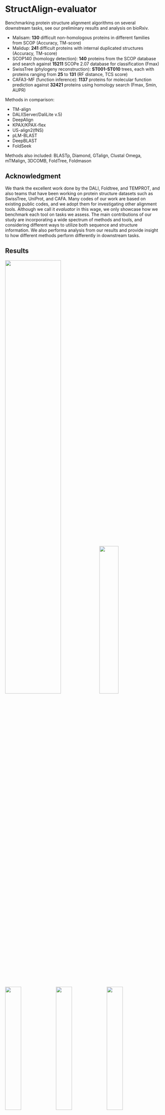 # StructAlign-evaluator
Benchmarking protein structure alignment algorithms on several downstream tasks, see our preliminary results and analysis on bioRxiv.
* Malisam: **130** difficult non-homologous proteins in different families from SCOP (Accuracy, TM-score)
* Malidup: **241** difficult proteins with internal duplicated structures (Accuracy, TM-score)
* SCOP140 (homology detection): **140** proteins from the SCOP database and search against **15211** SCOPe 2.07 database for classification (Fmax)
* SwissTree (phylogeny reconstruction): **ST001-ST010** trees, each with proteins ranging from **25** to **131** (RF distance, TCS score)
* CAFA3-MF (function inference): **1137** proteins for molecular function prediction against **32421** proteins using homology search (Fmax, Smin, AUPR)

Methods in comparison:
* TM-align
* DALI(Server/DaliLite v.5)
* DeepAlign
* KPAX/KPAX-flex
* US-align2(fNS)
* pLM-BLAST
* DeepBLAST
* FoldSeek

Methods also included:
BLASTp, Diamond, GTalign, Clustal Omega, mTMalign, 3DCOMB, FoldTree, Foldmason

## Acknowledgment
We thank the excellent work done by the DALI, Foldtree, and TEMPROT, and also teams that have been working on protein structure datasets such as SwissTree, UniProt, and CAFA. Many codes of our work are based on existing public codes, and we adopt them for investigating other alignment tools. Although we call it _evaluator_ in this wage, we only showcase how we benchmark each tool on tasks we assess. The main contributions of our study are incorporating a wide spectrum of methods and tools, and considering different ways to utilize both sequence and structure information. We also performa analysis from our results and provide insight to how different methods perform differently in downstream tasks.

## Results
<p float="left">
  <img src="img/Malisam_tm_score.png" width="60%" />
  <img src="img/Malisam_accuracy.png" width="35%" />
</p>

<p float="left">
  <img src="img/classification_facet_right.png" width="32%" />
  <img src="img/swisstree_rf.png" width="32%" />
  <img src="img/function_result_full.png" width="32%" />
</p>


![homology](img/classification_facet_right.png)

![phylogeny](img/swisstree_rf.png)

![function](img/function_result_full.png)

## Environment
Detailed information please refer to our manuscript and the online supplementary.

```
* python=3.7.16
* numpy=1.21.5
```

## Database download
Before running any codes, please download all databases for benchmarking following the instruction in the `database` folder.

## Software and tools download
Download tools or methods you need to reproduce the results in our study. More information can be found in our manuscript. If you choose one or more of BLASTp, TMalign, DeepAlign, KPAX, and USalign, make sure they are in the enviroment and can be called directly. For the three deep-learning methods, you may have to setup separated conda environment for each of them.
* [BLASTp](https://ftp.ncbi.nlm.nih.gov/blast/executables/blast+/LATEST/)
* [TMalign](https://zhanggroup.org/TM-align/TMalign.cpp)
* [DeepAlign](https://github.com/realbigws/DeepAlign/)
* [KPAX](https://kpax.loria.fr)
* [USalign](https://github.com/pylelab/USalign)
* [DeepBLAST](https://github.com/flatironinstitute/deepblast)
* [pLM-BLAST](https://github.com/labstructbioinf/pLM-BLAST)
* [Foldseek](https://github.com/steineggerlab/foldseek)

## 1. Alignment quality evaluation (accuracy, TM-score)
For each tool, find the corresponding `*_Malidup.py` or `*_Malisam.py` script to generate results. Then use `concatResult.py` to generate a final csv file for accuracy or reference-independent metrics such as TM-scores and RMSD. If you want to know how we calculate the accuracy and extract the metrics from TMalign result, see the subsession. The integrated results can be generated with the following pipeline:
```
# make sure you are in the folder that containing the Malidup or Malisam data folder
# Using DeepAlign as the example:
python script/deepalign_Malidup.py
python concatResult.py Malidup Malidup.accuracy accuracy
python concatResult.py Malidup Malidup.tmscore tmscore
```

### Accuracy evaluation
First retrieve the alignment pattern from the alignment result from any alignment tools, and then arrange it as the following:
```
ppakRPEQGLLRLRKGLD--lYANLRPAQIF--DVDILVVREltGNMFGDILSDEASQLTgs----igMLPSASLGe-----------graMYEPIHGS
-ftyEEVLAFEERLEREAeapSLYTVEHKVDfpVEHCYEKAL--GAEGVEEVYRRGLAQRhalpfeadGVVLKLDDltlwgelgytaraprFALAYKFP
```

We name the above format without sequence descriptions as **.ali** format. Then run the following code to calculate the accuracy given a ground truth alignment:
```
python accuracy.py <groundtruth.ali> <predict.ali>
```

![accuracy example](img/accuracy.png)

The outputs contain precision, recall, and accuracy score. Lowercase letters in the `<predict.ali>` file stand for unaligned or low-confident positions. Noted that letters in the `<groundtruth.ali>` file are all uppercase, and `<predict.ali>` file with only uppercase letters results in identical accuracy, recall and precision scores.

![accuracy_result](img/accuracy_database.png)

### TM-score evaluation
We provide the downloaded **TMalign** source file here and please follow the script below to compile it. Add the path where TM-align is in to the environment so that it can be called directly. Detailed intructions of TM-align are on [Zhang's lab](https://zhanggroup.org/TM-align/) website.
```
g++ -static -O3 -ffast-math -lm -o TMalign TMalign.cpp
export PATH=$PATH:$(pwd) # you can add the path directly into your .bashrc configure file
```

Before running TMalign we need to convert the provided `*.ali` file into `fasta` format which looks like the follows. The codes for conversion is included in our pipeline.
```
>aln1
ppakRPEQGLLRLRKGLD--lYANLRPAQIF--DVDILVVREltGNMFGDILSDEASQLTgs----igMLPSASLGe-----------graMYEPIHGS
>aln2
-ftyEEVLAFEERLEREAeapSLYTVEHKVDfpVEHCYEKAL--GAEGVEEVYRRGLAQRhalpfeadGVVLKLDDltlwgelgytaraprFALAYKFP
```

Use the following code to calculate the tm-score given two pdb files and an alignment file in fasta format:
```
TMalign <query.pdb> <target.pdb> -I <result.ali.fasta>
```

Our pipeline extracts the TM-score and RSMD from the TMalign result file, and calculate the Lalign using the provided `*ali` file by counting the uppercase letters instead.

![tmscore_result](img/tmscore_database.png)

## 2. Homology detection accuracy evaluation (Fmax)
We adopt the classification pipeline used in DaliLite to classify 140 proteins from SCOP against 15211 pdbs from SCOPe 2.07. This task is a binary classification for all protein pairs between query set and target set. Each pair has a label denoting whether they are in the same family, superfamily, or fold. After downloading the data from the DALI website, decompress it and rename it as `SCOP140`.

![classification_gt](img/classification_gt.png)

To perform the evaluation, first generate pairwise alignment or database search results for the tool of interest using `classification_*.py` and make sure the outfile file is in the `SCOP140/ordered_pooled`, then use `evaluate_ordered_lists.pl` in the `SCOP140/bin` folder as described in the `README.benchmark` file.

```
cp script/classification_kpax.py script/classification_usalign.py SCOP140
cd SCOP140
python classification_kpax.py
bin/evaluate_ordered_lists.pl ordered_pooled/ combinetable.pdb70 scope_140_targets.list pooled > evaluation_results/pooled_pdb70
```

## 3. Phylogeny reconstruction quality evaluation (RF distance, TCS score)
We adopt the workflow used in Foldtree to investigate the performance of different tools on predicting evolutionary hierarchies. RF distance is used to quantify the topological difference between the predicted tree and the ground-truth species tree.

To run the pipeline, first generate pairwise alignment or database search results for the tool of interest using `swisstreeIterate_*.py`, then change the working path to the `foldtree` directory and run `TreeConstruct.py` with corresponding arguments.

```
# before running foldtree, you may activate the foldtree-specific conda environment first
python script/siwsstreeIterate_kpax.py
cd foldtree
python TreeConstruct.py KPAX Identity
cd ../
```

## 4. Function inference
A multi-label multi-class classification task. The GO terms of the target protein are transfered to the query protein, using the structural similarity value as the coefficient for all terms.

First generate pairwise alignment or database search results for the tool of interest using `function_*.py`, then change the working path to the `CAFA3_MF` directory and run `evaluate.py` with corresponding arguments.

```
python script/function_kpax.py
cd CAFA3_MF
python evaluate.py --in KPAX_SO-Identity --npy kpax_soident.npy
```

